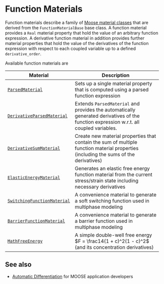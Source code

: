# Function Materials

Function materials describe a family of [Moose material classes](/Materials/index.md) that are
derived from the `FunctionMaterialBase` base class. A function material provides a `Real` material
property that hold the value of an arbitrary function expression. A derivative function material in
addition provides further material properties that hold the value of the derivatives of the function
expression with respect to each coupled variable up to a defined `derivative_order`.

Available function materials are

| Material | Description |
| - | - |
| [`ParsedMaterial`](/ParsedMaterial.md) | Sets up a single material property that is computed using a parsed function expression |
| [`DerivativeParsedMaterial`](/DerivativeParsedMaterial.md) | Extends `ParsedMaterial` and provides the automatically generated derivatives of the function expression w.r.t. all coupled variables. |
| [`DerivativeSumMaterial`](/DerivativeSumMaterial.md) | Create new material properties that contain the sum of multiple function material properties (including the sums of the derivatives) |
| [`ElasticEnergyMaterial`](/ElasticEnergyMaterial.md) | Generates an elastic free energy function material from the current stress/strain state including necessary derivatives |
| [`SwitchingFunctionMaterial`](/SwitchingFunctionMaterial.md) | A convenience material to generate a soft switching function used in multiphase modeling |
| [`BarrierFunctionMaterial`](/BarrierFunctionMaterial.md) | A convenience material to generate a barrier function used in multiphase modeling |
| [`MathFreeEnergy`](/MathFreeEnergy.md) | A simple double-well free energy $F = \frac14(1 + c)^2(1 - c)^2$ (and its concentration derivatives) |


## See also

- [Automatic Differentiation](FunctionMaterials/AutomaticDifferentiation.md) for MOOSE application developers
